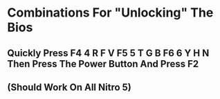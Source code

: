 
# Combinations For "Unlocking" The Bios

## Quickly Press F4 4 R F V F5 5 T G B F6 6 Y H N Then Press The Power Button And Press F2

## (Should Work On All Nitro 5)